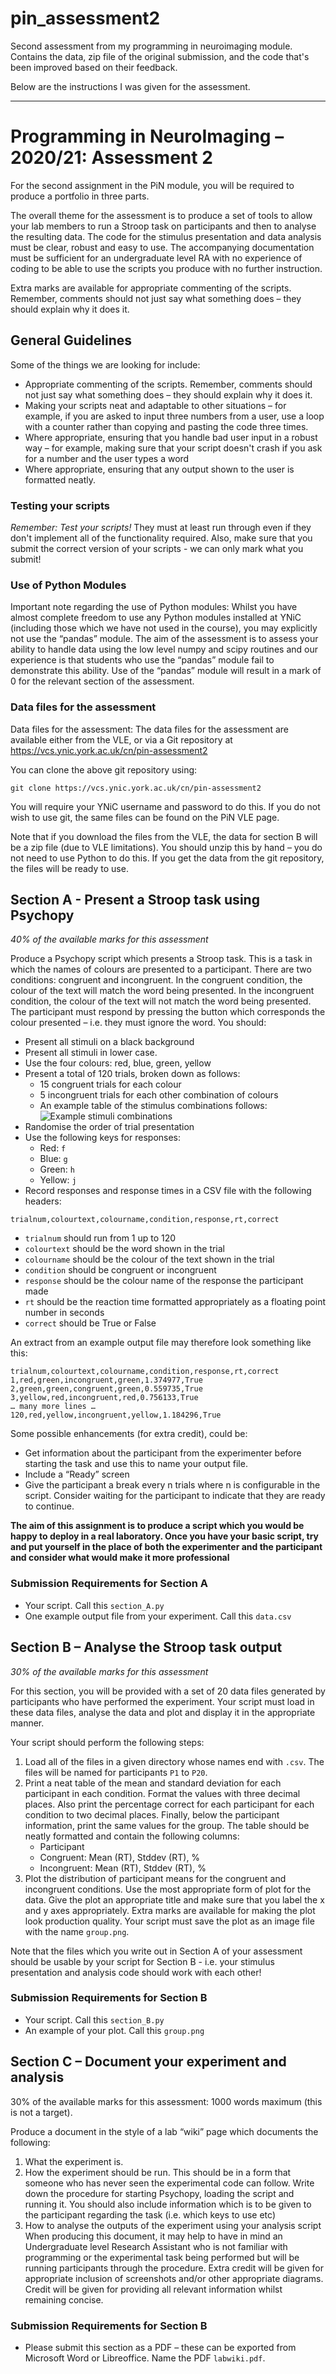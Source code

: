 # pin_assessment2
Second assessment from my programming in neuroimaging module. Contains the data, zip file of the original submission, and the code that's been improved based on their feedback.

Below are the instructions I was given for the assessment.

-----------------------------------------------------------

# Programming in NeuroImaging – 2020/21: Assessment 2

For the second assignment in the PiN module, you will be required to produce a
portfolio in three parts.

The overall theme for the assessment is to produce a set of tools to allow your
lab members to run a Stroop task on participants and then to analyse the
resulting data.  The code for the stimulus presentation and data analysis must
be clear, robust and easy to use.  The accompanying documentation must be
sufficient for an undergraduate level RA with no experience of coding to be
able to use the scripts you produce with no further instruction.

Extra marks are available for appropriate commenting of the scripts.  Remember,
comments should not  just say what something does – they should explain why it
does it.

## General Guidelines

Some of the things we are looking for include:

 * Appropriate commenting of the scripts.  Remember, comments should not just
   say what something does – they should explain why it does it.
 * Making your scripts neat and adaptable to other situations – for example, if
   you are asked to input three numbers from a user, use a loop with a counter
   rather than copying and pasting the code three times.
 * Where appropriate, ensuring that you handle bad user input in a robust way –
   for example, making sure that your script doesn't crash if you ask for a
   number and the user types a word
 * Where appropriate, ensuring that any output shown to the user is formatted
   neatly.

### Testing your scripts

*Remember: Test your scripts!*  They must at least run through even if they
don't implement all of the functionality required.  Also, make sure that you
submit the correct version of your scripts - we can only mark what you submit!

### Use of Python Modules

Important note regarding the use of Python modules:  Whilst you have almost
complete freedom to use any Python modules installed at YNiC (including those
which we have not used in the course), you may explicitly not use the “pandas”
module.  The aim of the assessment is to assess your ability to handle data
using the low level numpy and scipy routines and our experience is that
students who use the “pandas” module fail to demonstrate this ability.  Use of
the “pandas” module will result in a mark of 0 for the relevant section of the
assessment.

### Data files for the assessment

Data files for the assessment:  The data files for the assessment are available
either from the VLE, or via a Git repository at
<https://vcs.ynic.york.ac.uk/cn/pin-assessment2>

You can clone the above git repository using:

```
git clone https://vcs.ynic.york.ac.uk/cn/pin-assessment2
```

You will require your YNiC username and password to do this.  If you do not
wish to use git, the same files can be found on the PiN VLE page.

Note that if you download the files from the VLE, the data for section B will
be a zip file (due to VLE limitations).  You should unzip this by hand – you do
not need to use Python to do this.  If you get the data from the git
repository, the files will be ready to use.

## Section A - Present a Stroop task using Psychopy

*40% of the available marks for this assessment*

Produce a Psychopy script which presents a Stroop task.  This is a task in
which the names of colours are presented to a participant.  There are two
conditions: congruent and incongruent.  In the congruent condition, the colour
of the text will match the word being presented.  In the incongruent condition,
the colour of the text will not match the word being presented. The participant
must respond by pressing the button which corresponds the colour presented  –
i.e. they must ignore the word.  You should:

 * Present all stimuli on a black background
 * Present all stimuli in lower case.
 * Use the four colours: red, blue, green, yellow
 * Present a total of 120 trials, broken down as follows:
   * 15 congruent trials for each colour
   * 5 incongruent trials for each other combination of colours
   * An example table of the stimulus combinations follows: ![Example stimuli combinations](_images/stimuli.png)
 * Randomise the order of trial presentation
 * Use the following keys for responses:
   * Red: `f`
   * Blue: `g`
   * Green: `h`
   * Yellow: `j`
 * Record responses and response times in a CSV file with the following headers:
```
trialnum,colourtext,colourname,condition,response,rt,correct
```
 * `trialnum` should run from 1 up to 120
 * `colourtext` should be the word shown in the trial
 * `colourname` should be the colour of the text shown in the trial
 * `condition` should be congruent or incongruent
 * `response` should be the colour name of the response the participant made
 * `rt` should be the reaction time formatted appropriately as a floating point number in seconds
 * `correct` should be True or False

An extract from an example output file may therefore look something like this:

```
trialnum,colourtext,colourname,condition,response,rt,correct
1,red,green,incongruent,green,1.374977,True
2,green,green,congruent,green,0.559735,True
3,yellow,red,incongruent,red,0.756133,True
… many more lines …
120,red,yellow,incongruent,yellow,1.184296,True
```

Some possible enhancements (for extra credit), could be:

 * Get information about the participant from the experimenter before starting
   the task and use this to name your output file.
 * Include a “Ready” screen
 * Give the participant a break every n trials where n is configurable in the
   script.  Consider waiting for the participant to indicate that they are
   ready to continue.

**The aim of this assignment is to produce a script which you would be happy to
deploy in a real laboratory.  Once you have your basic script, try and put
yourself in the place of both the experimenter and the participant and consider
what would make it more professional**

### Submission Requirements for Section A

 * Your script.  Call this `section_A.py`
 * One example output file from your experiment.  Call this `data.csv`

## Section B – Analyse the Stroop task output

*30% of the available marks for this assessment*

For this section, you will be provided with a set of 20 data files generated by
participants who have performed the experiment.  Your script must load in these
data files, analyse the data and plot and display it in the appropriate manner.

Your script should perform the following steps:

  1. Load all of the files in a given directory whose names end with `.csv`.  The
     files will be named for participants `P1` to `P20`.
  2. Print a neat table of the mean and standard deviation for each participant
     in each condition. Format the values with three decimal places.  Also
     print the percentage correct for each participant for each condition to two
     decimal places.
     Finally, below the participant information, print the same values for the
     group.
     The table should be neatly formatted and contain the following columns:
       * Participant
       * Congruent: Mean (RT), Stddev (RT), %
       * Incongruent: Mean (RT), Stddev (RT), %
  3. Plot the distribution of participant means for the congruent and
     incongruent conditions.  Use the most appropriate form of plot for the
     data.  Give the plot an appropriate title and make sure that you label the x
     and y axes appropriately.  Extra marks are available for making the plot look
     production quality.  Your script must save the plot as an image file with the
     name `group.png`.

Note that the files which you write out in Section A of your assessment should
be usable by your script for Section B - i.e. your stimulus presentation and
analysis code should work with each other!

### Submission Requirements for Section B

 * Your script.  Call this `section_B.py`
 * An example of your plot.  Call this `group.png`

## Section C – Document your experiment and analysis

30% of the available marks for this assessment: 1000 words maximum (this is not
a target).

Produce a document in the style of a lab “wiki” page which documents the
following:

  1. What the experiment is.
  2. How the experiment should be run.  This should be in a form that someone
     who has never seen the experimental code can follow.  Write down the
     procedure for starting Psychopy, loading the script and running it. You should
     also include information which is to be given to the participant regarding the
     task (i.e. which keys to use etc)
  3. How to analyse the outputs of the experiment using your analysis script
     When producing this document, it may help to have in mind an Undergraduate
     level Research Assistant who is not familiar with programming or the
     experimental task being performed but will be running participants through the
     procedure.  Extra credit will be given for appropriate inclusion of screenshots
     and/or other appropriate diagrams.  Credit will be given for providing all
     relevant information whilst remaining concise.  

### Submission Requirements for Section B

 * Please submit this section as a PDF – these can be exported from Microsoft
   Word or Libreoffice.  Name the PDF `labwiki.pdf`.
